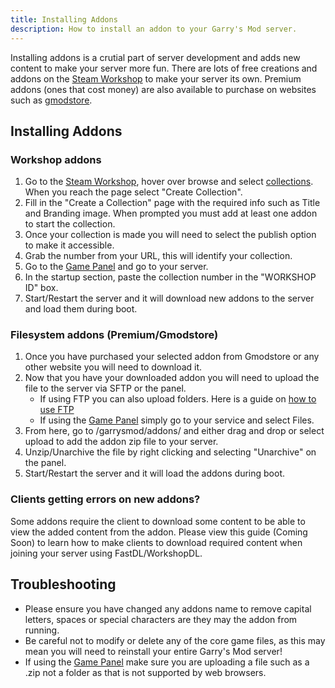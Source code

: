 ```yaml
---
title: Installing Addons
description: How to install an addon to your Garry's Mod server.
---
```


Installing addons is a crutial part of server development and adds new content to make your server more fun. There are lots of free creations and addons on the [Steam Workshop](https://steamcommunity.com/app/4000/workshop/) to make your server its own. Premium addons (ones that cost money) are also available to purchase on websites such as [gmodstore](https://gmodstore.com).

## Installing Addons
### Workshop addons
1. Go to the [Steam Workshop](https://steamcommunity.com/app/4000/workshop/), hover over browse and select [collections](https://steamcommunity.com/workshop/browse/?appid=4000&browsesort=trend&section=collections). When you reach the page select "Create Collection".
2. Fill in the "Create a Collection" page with the required info such as Title and Branding image. When prompted you must add at least one addon to start the collection.
3. Once your collection is made you will need to select the publish option to make it accessible.
4. Grab the number from your URL, this will identify your collection.
5. Go to the [Game Panel](https://hrzn.link/panel) and go to your server.
6. In the startup section, paste the collection number in the "WORKSHOP ID" box.
7. Start/Restart the server and it will download new addons to the server and load them during boot.

### Filesystem addons (Premium/Gmodstore)
1. Once you have purchased your selected addon from Gmodstore or any other website you will need to download it.
2. Now that you have your downloaded addon you will need to upload the file to the server via SFTP or the panel.
   - If using FTP you can also upload folders. Here is a guide on [how to use FTP](https://docs.hrznhosting.com/knowledgebase/general/using_ftp)
   - If using the [Game Panel](https://hrzn.link/panel) simply go to your service and select Files.
5. From here, go to /garrysmod/addons/ and either drag and drop or select upload to add the addon zip file to your server.
6. Unzip/Unarchive the file by right clicking and selecting "Unarchive" on the panel.
7. Start/Restart the server and it will load the addons during boot.

### Clients getting errors on new addons?
Some addons require the client to download some content to be able to view the added content from the addon. Please view this guide (Coming Soon) to learn how to make clients to download required content when joining your server using FastDL/WorkshopDL.

## Troubleshooting
* Please ensure you have changed any addons name to remove capital letters, spaces or special characters are they may the addon from running.
* Be careful not to modify or delete any of the core game files, as this may mean you will need to reinstall your entire Garry's Mod server!
* If using the [Game Panel](https://hrzn.link/panel) make sure you are uploading a file such as a .zip not a folder as that is not supported by web browsers.